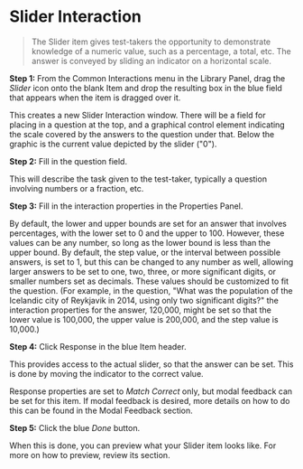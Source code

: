 # Slider Interaction

>The Slider item gives test-takers the opportunity to demonstrate knowledge of a numeric value, such as a percentage, a total, etc. The answer is conveyed by sliding an indicator on a horizontal scale.

**Step 1:** From the Common Interactions menu in the Library Panel, drag the *Slider* icon onto the blank Item and drop the resulting box in the blue field that appears when the item is dragged over it.

This creates a new Slider Interaction window. There will be a field for placing in a question at the top, and a graphical control element indicating the scale covered by the answers to the question under that. Below the graphic is the current value depicted by the slider ("0").

**Step 2:** Fill in the question field. 

This will describe the task given to the test-taker, typically a question involving numbers or a fraction, etc.

**Step 3:** Fill in the interaction properties in the Properties Panel. 

By default, the lower and upper bounds are set for an answer that involves percentages, with the lower set to 0 and the upper to 100. However, these values can be any number, so long as the lower bound is less than the upper bound. By default, the step value, or the interval between possible answers, is set to 1, but this can be changed to any number as well, allowing larger answers to be set to one, two, three, or more significant digits, or smaller numbers set as decimals. These values should be customized to fit the question. (For example, in the question, "What was the population of the Icelandic city of Reykjavik in 2014, using only two significant digits?" the interaction properties for the answer, 120,000, might be set so that the lower value is 100,000, the upper value is 200,000, and the step value is 10,000.)

**Step 4:** Click Response in the blue Item header.

This provides access to the actual slider, so that the answer can be set. This is done by moving the indicator to the correct value.

Response properties are set to *Match Correct* only, but modal feedback can be set for this item. If modal feedback is desired, more details on how to do this can be found in the Modal Feedback section.

**Step 5:** Click the blue *Done* button.

When this is done, you can preview what your Slider item looks like. For more on how to preview, review its section.
